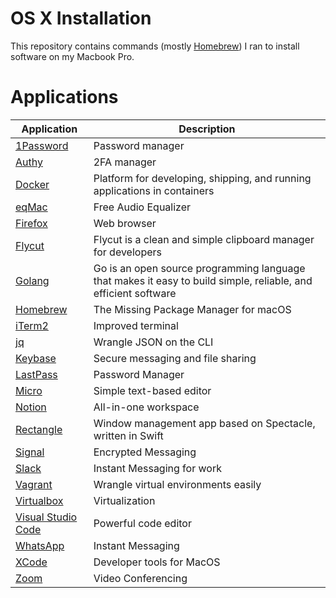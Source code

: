 # OS X Installation

This repository contains commands (mostly [Homebrew](https://brew.sh/)) I ran to install software on my Macbook Pro.

# Applications

| Application | Description |
| ----------- | ----------- |
| [1Password](https://1password.com/) | Password manager |
| [Authy](https://authy.com/) | 2FA manager |
| [Docker](https://www.docker.com/) | Platform for developing, shipping, and running applications in containers |
| [eqMac](https://eqmac.app/) | Free Audio Equalizer |
| [Firefox](https://www.mozilla.org/en-US/firefox/) | Web browser |
| [Flycut](https://github.com/TermiT/Flycut) | Flycut is a clean and simple clipboard manager for developers |
| [Golang](https://golang.org/) | Go is an open source programming language that makes it easy to build simple, reliable, and efficient software |
| [Homebrew](https://brew.sh/) | The Missing Package Manager for macOS |
| [iTerm2](https://iterm2.com/) | Improved terminal |
| [jq]() | Wrangle JSON on the CLI |
| [Keybase](https://keybase.io/) | Secure messaging and file sharing |
| [LastPass]() | Password Manager |
| [Micro](https://micro-editor.github.io/) | Simple text-based editor |
| [Notion](https://www.notion.so) | All-in-one workspace |
| [Rectangle](https://github.com/rxhanson/Rectangle) | Window management app based on Spectacle, written in Swift |
| [Signal](https://signal.org) | Encrypted Messaging |
| [Slack](https://slack.com/) | Instant Messaging for work |
| [Vagrant](https://www.vagrantup.com/) | Wrangle virtual environments easily |
| [Virtualbox](https://www.virtualbox.org/) | Virtualization |
| [Visual Studio Code](https://code.visualstudio.com/) | Powerful code editor |
| [WhatsApp](https://www.whatsapp.com) | Instant Messaging |
| [XCode](https://developer.apple.com/xcode/) | Developer tools for MacOS |
| [Zoom](https://zoom.us/) | Video Conferencing |
